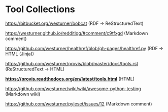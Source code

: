# Tool Collections

https://bitbucket.org/westurner/bobcat (RDF -> ReStructuredText)

https://westurner.github.io/redditlog/#comment/c9tfxgd (Markdown comment)

https://github.com/westurner/healthref/blob/gh-pages/healthref.py (RDF -> HTML (Jinja))

https://github.com/westurner/provis/blob/master/docs/tools.rst (ReStructuredText -> HTML)

**https://provis.readthedocs.org/en/latest/tools.html** (HTML)

https://github.com/westurner/wiki/wiki/awesome-python-testing (Markdown wiki)

https://github.com/westurner/pyleset/issues/12 (Markdown comment)

